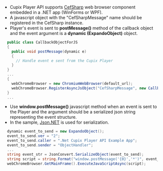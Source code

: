 * Cupix Player API supports [CefSharp](https://github.com/cefsharp/CefSharp) web browser component embedded in a .NET app (WinForms or WPF).
* A javascript object with the "CefSharpMessage" name should be registered in the CefSharp instance.
* Player's event is sent to **postMessage()** method of the callback object and the event argument is a **dynamic (ExpandoObject)** object.

```csharp
  public class CallbackObjectForJS
  {
    public void postMessage(dynamic e)
    {
      // Handle event e sent from the Cupix Player
    }
  }
  ...
  {
    webChromeBrowser = new ChromiumWebBrowser(default_url);
    webChromeBrowser.RegisterAsyncJsObject("CefSharpMessage", new CallbackObjectForJS(this));
  }
  ...
```
* Use **window.postMessage()** javascript method when an event is sent to the Player and the argument should be a serialized json string representing the event structure.
* In the sample, [Json.NET](https://www.newtonsoft.com/json) is used for serialization.
```csharp
  dynamic event_to_send = new ExpandoObject();
  event_to_send.ver = "2";
  event_to_send.caller = ".Net Cupix Player API Example App";
  event_to_send.sender = "ObjectHandler";
  ...
  string event_str = JsonConvert.SerializeObject(event_to_send);
  string script = string.Format("window.postMessage('{0}','*')", event_str); 
  webChromeBrowser.GetMainFrame().ExecuteJavaScriptAsync(script);
```
